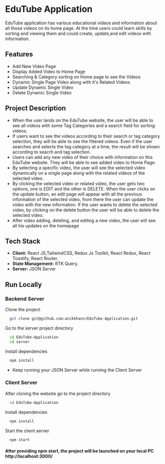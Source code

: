 
# EduTube Application

EduTube application has various educational videos and information about all those videos on its home page. At the time users could learn skills by sorting and viewing them and could create, update,and edit videos with information.
## Features

- Add New Video Page
- Display Added Video to Home Page
- Searching & Category sorting on Home page to see the Videos
- Dynamic Single Page Video along with it's Related Videos
- Update Dynamic Single Video
- Delete Dynamic Single Video

## Project Description
- When the user lands on the EduTube website, the user will be able to see all videos with some Tag Categories and a search field for sorting videos.
- If users want to see the videos according to their search or tag category selection, they will be able to see the filtered videos. Even if the user searches and selects the tag category at a time, the result will be shown according to seacrh and tag selection.
- Users can add any new video of their choice with information on this EduTube website. They will be able to see added video to Home Page.
- By selecting a specific video, the user will see the selected video dynamically on a single page along with the related videos of the selected video.
- By clicking the selected video or related video, the user gets two options, one is EDIT and the other is DELETE. When the user clicks on the update button, an edit page will appear with all the previous information of the selected video, from there the user can update the video with the new information. If the user wants to delete the selected video, by clicking on the delete button the user will be able to delete the selected video.
- After video adding, deleting, and editing a new video, the user will see all his updates on the homepage
## Tech Stack

- **Client:** React JS,TailwindCSS, Redux Js Toolkit, React Redux, React Toastify, React Router.
- **State Management:** RTK Query.
- **Server:** JSON Server


## Run Locally 

### Backend Server
Clone the project

```bash
  git clone git@github.com:anikkhann/EduTube-Application.git
```
Go to the server project directory

```bash
  cd EduTube-Application
  cd server
```

Install dependencies

```bash
  npm install
```

- Keep running your JSON Server while running the Client Server

### Client Server
After cloning the website go to the project directory

```bash
  cd EduTube-Application
```

Install dependencies

```bash
  npm install
```

Start the client server

```bash
  npm start
```
#### After providing npm start, the project will be launched on your local PC http://localhost:3000/ 
